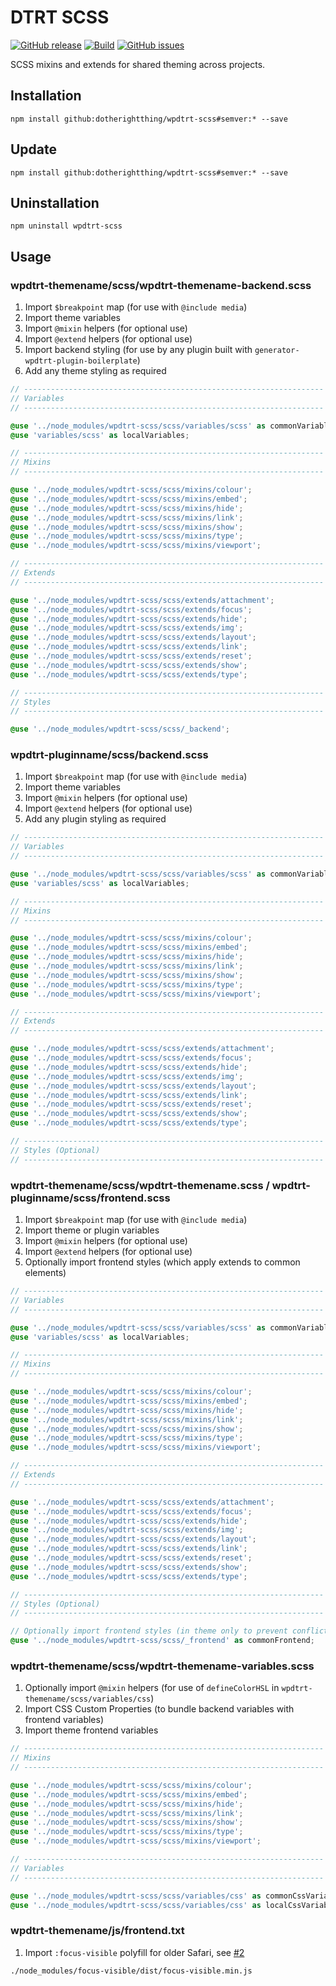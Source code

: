# DTRT SCSS

[![GitHub release](https://img.shields.io/github/v/tag/dotherightthing/wpdtrt-scss)](https://github.com/dotherightthing/wpdtrt-scss/releases) [![Build](https://github.com/dotherightthing/wpdtrt-scss/workflows/Build%20and%20release%20if%20tagged/badge.svg?branch=master)](https://github.com/dotherightthing/wpdtrt-scss/actions?query=workflow%3A"Build+and+release+if+tagged") [![GitHub issues](https://img.shields.io/github/issues/dotherightthing/wpdtrt-scss.svg)](https://github.com/dotherightthing/wpdtrt-scss/issues)

SCSS mixins and extends for shared theming across projects.

## Installation

```node
npm install github:dotherightthing/wpdtrt-scss#semver:* --save
```

## Update

```node
npm install github:dotherightthing/wpdtrt-scss#semver:* --save
```

## Uninstallation

```node
npm uninstall wpdtrt-scss
```

## Usage

### wpdtrt-themename/scss/wpdtrt-themename-backend.scss

1. Import `$breakpoint` map (for use with `@include media`)
1. Import theme variables
1. Import `@mixin` helpers (for optional use)
1. Import `@extend` helpers (for optional use)
1. Import backend styling (for use by any plugin built with `generator-wpdtrt-plugin-boilerplate`)
1. Add any theme styling as required

```scss
// -------------------------------------------------------------------
// Variables
// -------------------------------------------------------------------

@use '../node_modules/wpdtrt-scss/scss/variables/scss' as commonVariables;
@use 'variables/scss' as localVariables;

// -------------------------------------------------------------------
// Mixins
// -------------------------------------------------------------------

@use '../node_modules/wpdtrt-scss/scss/mixins/colour';
@use '../node_modules/wpdtrt-scss/scss/mixins/embed';
@use '../node_modules/wpdtrt-scss/scss/mixins/hide';
@use '../node_modules/wpdtrt-scss/scss/mixins/link';
@use '../node_modules/wpdtrt-scss/scss/mixins/show';
@use '../node_modules/wpdtrt-scss/scss/mixins/type';
@use '../node_modules/wpdtrt-scss/scss/mixins/viewport';

// -------------------------------------------------------------------
// Extends
// -------------------------------------------------------------------

@use '../node_modules/wpdtrt-scss/scss/extends/attachment';
@use '../node_modules/wpdtrt-scss/scss/extends/focus';
@use '../node_modules/wpdtrt-scss/scss/extends/hide';
@use '../node_modules/wpdtrt-scss/scss/extends/img';
@use '../node_modules/wpdtrt-scss/scss/extends/layout';
@use '../node_modules/wpdtrt-scss/scss/extends/link';
@use '../node_modules/wpdtrt-scss/scss/extends/reset';
@use '../node_modules/wpdtrt-scss/scss/extends/show';
@use '../node_modules/wpdtrt-scss/scss/extends/type';

// -------------------------------------------------------------------
// Styles
// -------------------------------------------------------------------

@use '../node_modules/wpdtrt-scss/scss/_backend';
```

### wpdtrt-pluginname/scss/backend.scss

1. Import `$breakpoint` map (for use with `@include media`)
1. Import theme variables
1. Import `@mixin` helpers (for optional use)
1. Import `@extend` helpers (for optional use)
1. Add any plugin styling as required

```scss
// -------------------------------------------------------------------
// Variables
// -------------------------------------------------------------------

@use '../node_modules/wpdtrt-scss/scss/variables/scss' as commonVariables;
@use 'variables/scss' as localVariables;

// -------------------------------------------------------------------
// Mixins
// -------------------------------------------------------------------

@use '../node_modules/wpdtrt-scss/scss/mixins/colour';
@use '../node_modules/wpdtrt-scss/scss/mixins/embed';
@use '../node_modules/wpdtrt-scss/scss/mixins/hide';
@use '../node_modules/wpdtrt-scss/scss/mixins/link';
@use '../node_modules/wpdtrt-scss/scss/mixins/show';
@use '../node_modules/wpdtrt-scss/scss/mixins/type';
@use '../node_modules/wpdtrt-scss/scss/mixins/viewport';

// -------------------------------------------------------------------
// Extends
// -------------------------------------------------------------------

@use '../node_modules/wpdtrt-scss/scss/extends/attachment';
@use '../node_modules/wpdtrt-scss/scss/extends/focus';
@use '../node_modules/wpdtrt-scss/scss/extends/hide';
@use '../node_modules/wpdtrt-scss/scss/extends/img';
@use '../node_modules/wpdtrt-scss/scss/extends/layout';
@use '../node_modules/wpdtrt-scss/scss/extends/link';
@use '../node_modules/wpdtrt-scss/scss/extends/reset';
@use '../node_modules/wpdtrt-scss/scss/extends/show';
@use '../node_modules/wpdtrt-scss/scss/extends/type';

// -------------------------------------------------------------------
// Styles (Optional)
// -------------------------------------------------------------------

```

### wpdtrt-themename/scss/wpdtrt-themename.scss / wpdtrt-pluginname/scss/frontend.scss

1. Import `$breakpoint` map (for use with `@include media`)
1. Import theme or plugin variables
1. Import `@mixin` helpers (for optional use)
1. Import `@extend` helpers (for optional use)
1. Optionally import frontend styles (which apply extends to common elements)

```scss
// -------------------------------------------------------------------
// Variables
// -------------------------------------------------------------------

@use '../node_modules/wpdtrt-scss/scss/variables/scss' as commonVariables;
@use 'variables/scss' as localVariables;

// -------------------------------------------------------------------
// Mixins
// -------------------------------------------------------------------

@use '../node_modules/wpdtrt-scss/scss/mixins/colour';
@use '../node_modules/wpdtrt-scss/scss/mixins/embed';
@use '../node_modules/wpdtrt-scss/scss/mixins/hide';
@use '../node_modules/wpdtrt-scss/scss/mixins/link';
@use '../node_modules/wpdtrt-scss/scss/mixins/show';
@use '../node_modules/wpdtrt-scss/scss/mixins/type';
@use '../node_modules/wpdtrt-scss/scss/mixins/viewport';

// -------------------------------------------------------------------
// Extends
// -------------------------------------------------------------------

@use '../node_modules/wpdtrt-scss/scss/extends/attachment';
@use '../node_modules/wpdtrt-scss/scss/extends/focus';
@use '../node_modules/wpdtrt-scss/scss/extends/hide';
@use '../node_modules/wpdtrt-scss/scss/extends/img';
@use '../node_modules/wpdtrt-scss/scss/extends/layout';
@use '../node_modules/wpdtrt-scss/scss/extends/link';
@use '../node_modules/wpdtrt-scss/scss/extends/reset';
@use '../node_modules/wpdtrt-scss/scss/extends/show';
@use '../node_modules/wpdtrt-scss/scss/extends/type';

// -------------------------------------------------------------------
// Styles (Optional)
// -------------------------------------------------------------------

// Optionally import frontend styles (in theme only to prevent conflicts)
@use '../node_modules/wpdtrt-scss/scss/_frontend' as commonFrontend;
```

### wpdtrt-themename/scss/wpdtrt-themename-variables.scss

1. Optionally import `@mixin` helpers (for use of `defineColorHSL` in `wpdtrt-themename/scss/variables/css`)
2. Import CSS Custom Properties (to bundle backend variables with frontend variables)
3. Import theme frontend variables

```scss
// -------------------------------------------------------------------
// Mixins
// -------------------------------------------------------------------

@use '../node_modules/wpdtrt-scss/scss/mixins/colour';
@use '../node_modules/wpdtrt-scss/scss/mixins/embed';
@use '../node_modules/wpdtrt-scss/scss/mixins/hide';
@use '../node_modules/wpdtrt-scss/scss/mixins/link';
@use '../node_modules/wpdtrt-scss/scss/mixins/show';
@use '../node_modules/wpdtrt-scss/scss/mixins/type';
@use '../node_modules/wpdtrt-scss/scss/mixins/viewport';

// -------------------------------------------------------------------
// Variables
// -------------------------------------------------------------------

@use '../node_modules/wpdtrt-scss/scss/variables/css' as commonCssVariables;
@use '../node_modules/wpdtrt-scss/scss/variables/css' as localCssVariables;
```

### wpdtrt-themename/js/frontend.txt

1. Import `:focus-visible` polyfill for older Safari, see [#2](https://github.com/dotherightthing/wpdtrt-scss/issues/2)

```txt
./node_modules/focus-visible/dist/focus-visible.min.js
```
